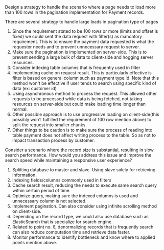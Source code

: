Design a strategy to handle the scenario where a page needs to load more than
100 rows in the pagination implementation for Payment records.

There are several strategy to handle large loads in pagination type of pages
1. Since the requirement stated to be 100 rows or more (limits and offset is fixed) we could sent the data request with filter(s) as mandatory requirement. This is to ensure the payment data requested is what the requester needs and to prevent unnecessary request to server.
2. Make sure the pagination is implemented on server-side. This is to prevent sending a large bulk of data to client-side and hogging server resources.
3. Consider indexing table columns that is frequently used in filter
4. Implementing cache on request result. This is particularly effective is filter is based on general column such as payment type id. Note that this method won't be effective if user tends to search using specific kind of data (ex: customer id)
5. Using asynchronous method to process the request. This allowed other requests to be processed while data is being fetched, not taking resources on server-side but could make loading time longer than normal.
6. Other possible approach is to use progressive loading on client-side(this possibly won't fulfilled the requirement of 100 row mention above) to split the request into smaller chunks.
7. Other things to be caution is to make sure the process of reading into table payment does not affect writing process to the table. So as not to impact transaction process by customer.


Consider a scenario where the record size is substantial, resulting in slow search
performance. How would you address this issue and improve the search speed
while maintaining a responsive user experience?

1. Splitting database to master and slave. Using slave solely for retrieving information.
2. indexing fields/columns commonly used in filters
3. Cache search result, reducing the needs to execute same search query within certain period of time.
4. Optimize query, making sure the indexed columns is used and unnecessary column is not selected.
5. Implement pagination. Can also consider using infinite scrolling method on client-side.
6. Depending on the record type, we could also use database such as ElasticSearch that is specialize for search engine.
7. Related to point no. 6, denormalizing records that is frequently search can also reduce computation time and retrieve data faster.
8. Monitor performance to identify bottleneck and know where to applied points mention above.